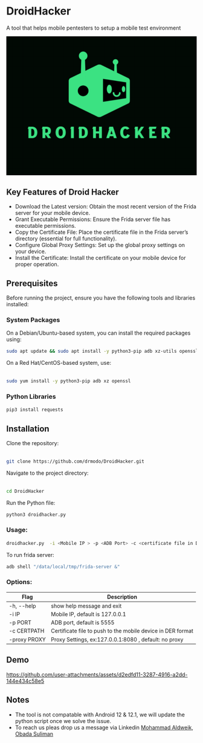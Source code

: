 # DroidHacker
A tool that helps mobile pentesters to setup a mobile test environment 


![screenshot](logo.png)




## Key Features of Droid Hacker

* Download the Latest version: Obtain the most recent version of the Frida server for your mobile device.
* Grant Executable Permissions: Ensure the Frida server file has executable permissions.
* Copy the Certificate File: Place the certificate file in the Frida server’s directory (essential for full functionality).
* Configure Global Proxy Settings: Set up the global proxy settings on your device.
* Install the Certificate: Install the certificate on your mobile device for proper operation.
  
## Prerequisites

Before running the project, ensure you have the following tools and libraries installed:

### System Packages

On a Debian/Ubuntu-based system, you can install the required packages using:

```bash
sudo apt update && sudo apt install -y python3-pip adb xz-utils openssl
```
On a Red Hat/CentOS-based system, use:

```bash

sudo yum install -y python3-pip adb xz openssl
```
### Python Libraries

```bash
pip3 install requests

```
## Installation

Clone the repository:

```bash

git clone https://github.com/drmodo/DroidHacker.git
```
Navigate to the project directory:

```bash

cd DroidHacker
```
Run the Python file:

```bash
python3 droidhacker.py
```
### Usage:
```bash
droidhacker.py  -i <Mobile IP > -p <ADB Port> -c <certificate file in DER format> -proxy <IP:Port>
```
To run frida server: 

```bash
adb shell "/data/local/tmp/frida-server &" 
```
### Options:

| Flag  | Description|
| ------------- | ------------- |
| -h, --help  | show help message and exit  |
| -i IP | Mobile IP, default is 127.0.0.1 |
| -p PORT   |    ADB port, default is 5555|
| -c CERTPATH   |Certificate file to push to the mobile device in DER format|
|-proxy PROXY  |Proxy Settings, ex:127.0.0.1:8080 , default: no proxy|

## Demo


https://github.com/user-attachments/assets/d2edfd11-3287-4916-a2dd-144e434c58e5


## Notes

* The tool is not compatable with Android 12 & 12.1, we will update the python script once we solve the issue.
* To reach us pleas drop us a message via Linkedin [Mohammad Aldweik](https://jo.linkedin.com/in/mohammad-aldweik), [Obada Suliman](https://jo.linkedin.com/in/obada-suliman)
